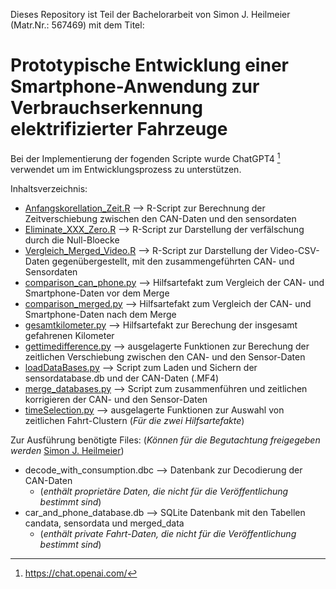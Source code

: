 Dieses Repository ist Teil der Bachelorarbeit von Simon J. Heilmeier (Matr.Nr.: 567469) mit dem Titel:

# Prototypische Entwicklung einer Smartphone-Anwendung zur Verbrauchserkennung elektrifizierter Fahrzeuge

Bei der Implementierung der fogenden Scripte wurde ChatGPT4 [^1] verwendet um im Entwicklungsprozess zu unterstützen.

Inhaltsverzeichnis:

- [Anfangskorellation_Zeit.R](https://github.com/567469/graphs_obd/blob/master/Anfangskorellation_Zeit.R)  --> R-Script zur Berechnung der Zeitverschiebung zwischen den CAN-Daten und den sensordaten
- [Eliminate_XXX_Zero.R](https://github.com/567469/displaySensorData/blob/master/Eliminate_XXX_Zero.R)  --> R-Script zur Darstellung der verfälschung durch die Null-Bloecke
- [Vergleich_Merged_Video.R](https://github.com/567469/displaySensorData/blob/master/Vergleich_Merged_Video.R)  --> R-Script zur Darstellung der Video-CSV-Daten gegenübergestellt, mit den zusammengeführten CAN- und Sensordaten
- [comparison_can_phone.py](https://github.com/567469/displaySensorData/blob/master/comparison_can_phone.py)  --> Hilfsartefakt zum Vergleich der CAN- und Smartphone-Daten vor dem Merge  
- [comparison_merged.py](https://github.com/567469/displaySensorData/blob/master/comparison_merged.py)     --> Hilfsartefakt zum Vergleich der CAN- und Smartphone-Daten nach dem Merge
- [gesamtkilometer.py](https://github.com/567469/displaySensorData/blob/master/gesamtkilometer.py)       --> Hilfsartefakt zur Berechung der insgesamt gefahrenen Kilometer
- [gettimedifference.py](https://github.com/567469/displaySensorData/blob/master/gettimedifference.py)     --> ausgelagerte Funktionen zur Berechung der zeitlichen Verschiebung zwischen den CAN- und den Sensor-Daten
- [loadDataBases.py](https://github.com/567469/displaySensorData/blob/master/loadDataBases.py)         --> Script zum Laden und Sichern der sensordatabase.db und der CAN-Daten (.MF4)
- [merge_databases.py](https://github.com/567469/displaySensorData/blob/master/merge_databases.py)       --> Script zum zusammenführen und zeitlichen korrigieren der CAN- und den Sensor-Daten
- [timeSelection.py](https://github.com/567469/displaySensorData/blob/master/timeSelection.py)         --> ausgelagerte Funktionen zur Auswahl von zeitlichen Fahrt-Clustern (*Für die zwei Hilfsartefakte*)

Zur Ausführung benötigte Files: (*Können für die Begutachtung freigegeben werden* [Simon J. Heilmeier](mailto:567469@fom-net.de?subject=[GitHub]%20Daten-Freigabe))

- decode_with_consumption.dbc --> Datenbank zur Decodierung der CAN-Daten
  - (*enthält proprietäre Daten, die nicht für die Veröffentlichung bestimmt sind*)
- car_and_phone_database.db   --> SQLite Datenbank mit den Tabellen candata, sensordata und merged_data
  - (*enthält private Fahrt-Daten, die nicht für die Veröffentlichung bestimmt sind*)


[^1]: https://chat.openai.com/
